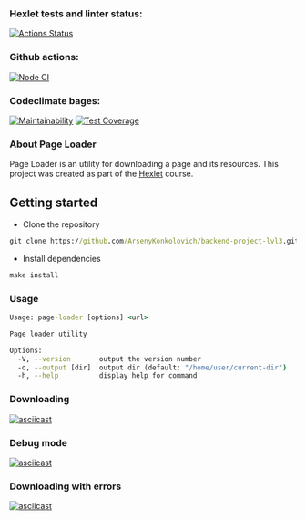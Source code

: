 ### Hexlet tests and linter status:
[![Actions Status](https://github.com/ArsenyKonkolovich/backend-project-lvl3/workflows/hexlet-check/badge.svg)](https://github.com/ArsenyKonkolovich/backend-project-lvl3/actions)
### Github actions:
[![Node CI](https://github.com/ArsenyKonkolovich/backend-project-lvl3/actions/workflows/nodeJS.yml/badge.svg)](https://github.com/ArsenyKonkolovich/backend-project-lvl3/actions/workflows/nodeJS.yml)

### Codeclimate bages:
[![Maintainability](https://api.codeclimate.com/v1/badges/7f134787a427157ce8c8/maintainability)](https://codeclimate.com/github/ArsenyKonkolovich/backend-project-lvl3/maintainability)
[![Test Coverage](https://api.codeclimate.com/v1/badges/7f134787a427157ce8c8/test_coverage)](https://codeclimate.com/github/ArsenyKonkolovich/backend-project-lvl3/test_coverage)

### About Page Loader
Page Loader is an utility for downloading a page and its resources. This project was created as part of the [Hexlet](https://ru.hexlet.io/) course.


## Getting started
- Clone the repository
```cmd
git clone https://github.com/ArsenyKonkolovich/backend-project-lvl3.git
```
- Install dependencies
```cmd
make install
```

### Usage
```cmd
Usage: page-loader [options] <url>

Page loader utility

Options:
  -V, --version       output the version number
  -o, --output [dir]  output dir (default: "/home/user/current-dir")
  -h, --help          display help for command
```

### Downloading
[![asciicast](https://asciinema.org/a/a5sYAGi3jWawIPX9QwSEMxl87.svg)](https://asciinema.org/a/a5sYAGi3jWawIPX9QwSEMxl87)

### Debug mode
[![asciicast](https://asciinema.org/a/XjO8c6K5J5upIp9vb4Mt0vMOs.svg)](https://asciinema.org/a/XjO8c6K5J5upIp9vb4Mt0vMOs)

### Downloading with errors
[![asciicast](https://asciinema.org/a/ESaCVYjAgRnjRwYo0Ee56w3gI.svg)](https://asciinema.org/a/ESaCVYjAgRnjRwYo0Ee56w3gI)